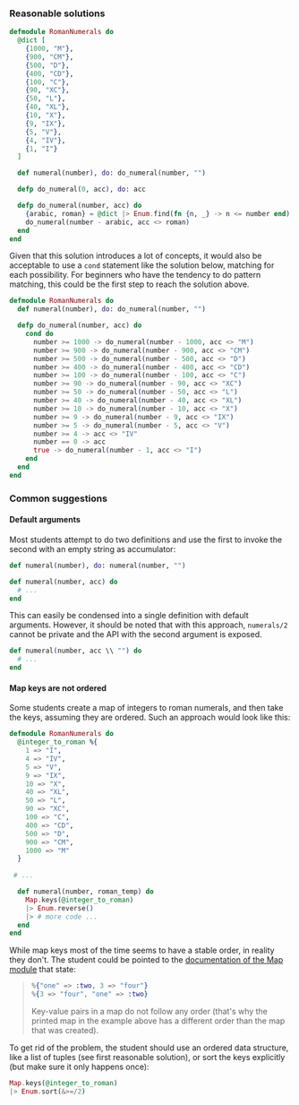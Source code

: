 ### Reasonable solutions

```elixir
defmodule RomanNumerals do
  @dict [
    {1000, "M"},
    {900, "CM"},
    {500, "D"},
    {400, "CD"},
    {100, "C"},
    {90, "XC"},
    {50, "L"},
    {40, "XL"},
    {10, "X"},
    {9, "IX"},
    {5, "V"},
    {4, "IV"},
    {1, "I"}
  ]

  def numeral(number), do: do_numeral(number, "")

  defp do_numeral(0, acc), do: acc

  defp do_numeral(number, acc) do
    {arabic, roman} = @dict |> Enum.find(fn {n, _} -> n <= number end)
    do_numeral(number - arabic, acc <> roman)
  end
end
```

Given that this solution introduces a lot of concepts, it would also be
acceptable to use a `cond` statement like the solution below, matching for each
possibility. For beginners who have the tendency to do pattern matching, this
could be the first step to reach the solution above.

```elixir
defmodule RomanNumerals do
  def numeral(number), do: do_numeral(number, "")

  defp do_numeral(number, acc) do
    cond do
      number >= 1000 -> do_numeral(number - 1000, acc <> "M")
      number >= 900 -> do_numeral(number - 900, acc <> "CM")
      number >= 500 -> do_numeral(number - 500, acc <> "D")
      number >= 400 -> do_numeral(number - 400, acc <> "CD")
      number >= 100 -> do_numeral(number - 100, acc <> "C")
      number >= 90 -> do_numeral(number - 90, acc <> "XC")
      number >= 50 -> do_numeral(number - 50, acc <> "L")
      number >= 40 -> do_numeral(number - 40, acc <> "XL")
      number >= 10 -> do_numeral(number - 10, acc <> "X")
      number >= 9 -> do_numeral(number - 9, acc <> "IX")
      number >= 5 -> do_numeral(number - 5, acc <> "V")
      number >= 4 -> acc <> "IV"
      number == 0 -> acc
      true -> do_numeral(number - 1, acc <> "I")
    end
  end
end
```

### Common suggestions

#### Default arguments

Most students attempt to do two definitions and use the first to invoke the
second with an empty string as accumulator:

```elixir
def numeral(number), do: numeral(number, "")

def numeral(number, acc) do
  # ...
end
```

This can easily be condensed into a single definition with default arguments.
However, it should be noted that with this approach, `numerals/2` cannot be
private and the API with the second argument is exposed.

```elixir
def numeral(number, acc \\ "") do
  # ...
end
```

#### Map keys are not ordered

Some students create a map of integers to roman numerals, and then take the keys, assuming they are ordered. Such an approach would look like this:

```elixir
defmodule RomanNumerals do
  @integer_to_roman %{
    1 => "I",
    4 => "IV",
    5 => "V",
    9 => "IX",
    10 => "X",
    40 => "XL",
    50 => "L",
    90 => "XC",
    100 => "C",
    400 => "CD",
    500 => "D",
    900 => "CM",
    1000 => "M"
  }
 
 # ...

  def numeral(number, roman_temp) do
    Map.keys(@integer_to_roman)
    |> Enum.reverse()
    |> # more code ...
  end
end
```

While map keys most of the time seems to have a stable order, in reality they don't. The student could be pointed to the [documentation of the Map module](https://hexdocs.pm/elixir/Map.html) that state:

> ```elixir
> %{"one" => :two, 3 => "four"}
> %{3 => "four", "one" => :two}
> ```
>
> Key-value pairs in a map do not follow any order (that's why the printed map in the example above has a different order than the map that was created).

To get rid of the problem, the student should use an ordered data structure, like a list of tuples (see first reasonable solution), or sort the keys explicitly (but make sure it only happens once):
```elixir
Map.keys(@integer_to_roman)
|> Enum.sort(&>=/2)
```
